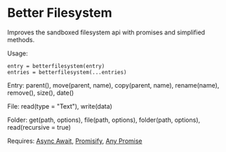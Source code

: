 # Better Filesystem
Improves the sandboxed filesystem api with promises and simplified methods.

Usage:
```
entry = betterfilesystem(entry)
entries = betterfilesystem(...entries)
```

Entry: parent(), move(parent, name), copy(parent, name), rename(name), remove(), size(), date()

File: read(type = "Text"), write(data)

Folder: get(path, options), file(path, options), folder(path, options), read(recursive = true)

Requires: <a href="https://github.com/DanielHerr/Async-Await">Async Await</a>, <a href="https://github.com/DanielHerr/Promisify">Promisify</a>, <a href="https://github.com/DanielHerr/Any-Promise">Any Promise</a>
